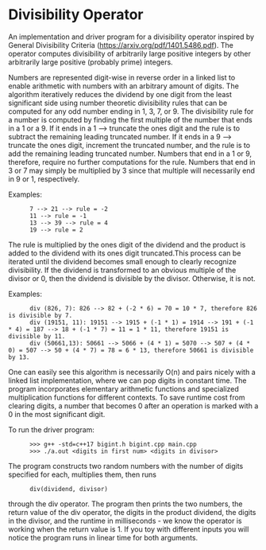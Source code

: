 # Divisibility Operator

An implementation and driver program for a divisibility operator inspired by General Divisibility Criteria (https://arxiv.org/pdf/1401.5486.pdf). The operator computes divisibility of arbitrarily large positive integers by other arbitrarily large positive (probably prime) integers.

Numbers are represented digit-wise in reverse order in a linked list to enable arithmetic with numbers with an arbitrary amount of digits. The algorithm iteratively reduces the dividend by one digit from the least significant side using number theoretic divisibility rules that can be computed for any odd number ending in 1, 3, 7, or 9. The divisibility rule for a number is computed by finding the first multiple of the number that ends in a 1 or a 9. If it ends in a 1 --> truncate the ones digit and the rule is to subtract the remaining leading truncated number. If it ends in a 9 --> truncate the ones digit, increment the truncated number, and the rule is to add the remaining leading truncated number. Numbers that end in a 1 or 9, therefore, require no further computations for the rule. Numbers that end in 3 or 7 may simply be multiplied by 3 since that multiple will necessarily end in 9 or 1, respectively.

Examples: 

          7 --> 21 --> rule = -2
          11 --> rule = -1
          13 --> 39 --> rule = 4
          19 --> rule = 2

The rule is multiplied by the ones digit of the dividend and the product is added to the dividend with its ones digit truncated.This process can be iterated until the dividend becomes small enough to clearly recognize divisibility. If the dividend is transformed to an obvious multiple of the divisor or 0, then the dividend is divisible by the divisor. Otherwise, it is not. 

Examples: 

          div (826, 7): 826 --> 82 + (-2 * 6) = 70 = 10 * 7, therefore 826 is divisible by 7.
          div (19151, 11): 19151 --> 1915 + (-1 * 1) = 1914 --> 191 + (-1 * 4) = 187 --> 18 + (-1 * 7) = 11 = 1 * 11, therefore 19151 is divisible by 11.
          div (50661,13): 50661 --> 5066 + (4 * 1) = 5070 --> 507 + (4 * 0) = 507 --> 50 + (4 * 7) = 78 = 6 * 13, therefore 50661 is divisible by 13.
       
One can easily see this algorithm is necessarily O(n) and pairs nicely with a linked list implementation, where we can pop digits in constant time. The program incorporates elementary arithmetic functions and specialized multiplication functions for different contexts. To save runtime cost from clearing digits, a number that becomes 0 after an operation is marked with a 0 in the most significant digit.

To run the driver program:

          >>> g++ -std=c++17 bigint.h bigint.cpp main.cpp
          >>> ./a.out <digits in first num> <digits in divisor>

The program constructs two random numbers with the number of digits specified for each, multiplies them, then runs

          div(dividend, divisor)

through the div operator. The program then prints the two numbers, the return value of the div operator, the digits in the product dividend, the digits in the divisor, and the runtime in milliseconds - we know the operator is working when the return value is 1. If you toy with different inputs you will notice the program runs in linear time for both arguments.
